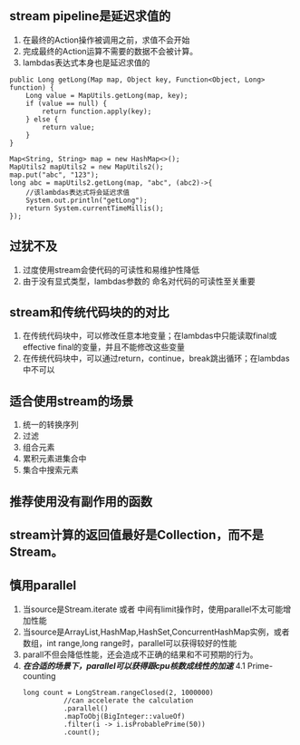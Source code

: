 ## stream pipeline是延迟求值的
1. 在最终的Action操作被调用之前，求值不会开始
2. 完成最终的Action运算不需要的数据不会被计算。
3. lambdas表达式本身也是延迟求值的
  ```
  public Long getLong(Map map, Object key, Function<Object, Long> function) {
      Long value = MapUtils.getLong(map, key);
      if (value == null) {
          return function.apply(key);
      } else {
          return value;
      }
  }
  
  Map<String, String> map = new HashMap<>();
  MapUtils2 mapUtils2 = new MapUtils2();
  map.put("abc", "123");
  long abc = mapUtils2.getLong(map, "abc", (abc2)->{
      //该lambdas表达式将会延迟求值
      System.out.println("getLong");
      return System.currentTimeMillis();
  });
  
  ```

## 过犹不及
1. 过度使用stream会使代码的可读性和易维护性降低
2. 由于没有显式类型，lambdas参数的 命名对代码的可读性至关重要

## stream和传统代码块的的对比
1. 在传统代码块中，可以修改任意本地变量；在lambdas中只能读取final或effective final的变量，并且不能修改这些变量
2. 在传统代码块中，可以通过return，continue，break跳出循环；在lambdas中不可以

## 适合使用stream的场景
1. 统一的转换序列
2. 过滤
3. 组合元素
4. 累积元素进集合中
5. 集合中搜索元素

## 推荐使用没有副作用的函数

## stream计算的返回值最好是Collection，而不是Stream。

## 慎用parallel
1. 当source是Stream.iterate 或者 中间有limit操作时，使用parallel不太可能增加性能
2. 当source是ArrayList,HashMap,HashSet,ConcurrentHashMap实例，或者数组，int range,long range时，parallel可以获得较好的性能
3. parall不但会降低性能，还会造成不正确的结果和不可预期的行为。
4. ***在合适的场景下，parallel可以获得跟cpu核数成线性的加速***
  4.1 Prime-counting
      ```
      long count = LongStream.rangeClosed(2, 1000000)
                //can accelerate the calculation
                .parallel()
                .mapToObj(BigInteger::valueOf)
                .filter(i -> i.isProbablePrime(50))
                .count();
      ```
